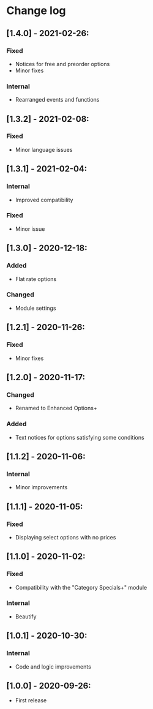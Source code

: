 # Change log

## [1.4.0] - 2021-02-26:
### Fixed
- Notices for free and preorder options
- Minor fixes
### Internal
- Rearranged events and functions

## [1.3.2] - 2021-02-08:
### Fixed
- Minor language issues

## [1.3.1] - 2021-02-04:
### Internal
- Improved compatibility
### Fixed
- Minor issue

## [1.3.0] - 2020-12-18:
### Added
- Flat rate options
### Changed
- Module settings

## [1.2.1] - 2020-11-26:
### Fixed
- Minor fixes

## [1.2.0] - 2020-11-17:
### Changed
- Renamed to Enhanced Options+
### Added
- Text notices for options satisfying some conditions

## [1.1.2] - 2020-11-06:
### Internal
- Minor improvements

## [1.1.1] - 2020-11-05:
### Fixed
- Displaying select options with no prices

## [1.1.0] - 2020-11-02:
### Fixed
- Compatibility with the "Category Specials+" module
### Internal
- Beautify

## [1.0.1] - 2020-10-30:
### Internal
- Code and logic improvements

## [1.0.0] - 2020-09-26:
- First release
